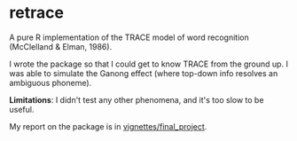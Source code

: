 retrace
=======

A pure R implementation of the TRACE model of word recognition (McClelland &
Elman, 1986). 

I wrote the package so that I could get to know TRACE from the ground up. I was 
able to simulate the Ganong effect (where top-down info resolves an ambiguous
phoneme).

**Limitations**: I didn't test any other phenomena, and it's too slow to be
useful.

My report on the package is in [vignettes/final_project](https://github.com/tjmahr/retrace/blob/master/vignettes/final_project.md).
